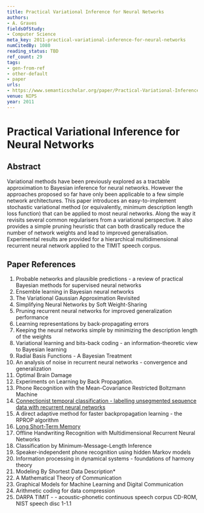 ```yaml
---
title: Practical Variational Inference for Neural Networks
authors:
- A. Graves
fieldsOfStudy:
- Computer Science
meta_key: 2011-practical-variational-inference-for-neural-networks
numCitedBy: 1080
reading_status: TBD
ref_count: 29
tags:
- gen-from-ref
- other-default
- paper
urls:
- https://www.semanticscholar.org/paper/Practical-Variational-Inference-for-Neural-Networks-Graves/5a9ef216bf11f222438fff130c778267d39a9564?sort=total-citations
venue: NIPS
year: 2011
---
```


# Practical Variational Inference for Neural Networks

## Abstract

Variational methods have been previously explored as a tractable approximation to Bayesian inference for neural networks. However the approaches proposed so far have only been applicable to a few simple network architectures. This paper introduces an easy-to-implement stochastic variational method (or equivalently, minimum description length loss function) that can be applied to most neural networks. Along the way it revisits several common regularisers from a variational perspective. It also provides a simple pruning heuristic that can both drastically reduce the number of network weights and lead to improved generalisation. Experimental results are provided for a hierarchical multidimensional recurrent neural network applied to the TIMIT speech corpus.

## Paper References

1. Probable networks and plausible predictions - a review of practical Bayesian methods for supervised neural networks
2. Ensemble learning in Bayesian neural networks
3. The Variational Gaussian Approximation Revisited
4. Simplifying Neural Networks by Soft Weight-Sharing
5. Pruning recurrent neural networks for improved generalization performance
6. Learning representations by back-propagating errors
7. Keeping the neural networks simple by minimizing the description length of the weights
8. Variational learning and bits-back coding - an information-theoretic view to Bayesian learning
9. Radial Basis Functions - A Bayesian Treatment
10. An analysis of noise in recurrent neural networks - convergence and generalization
11. Optimal Brain Damage
12. Experiments on Learning by Back Propagation.
13. Phone Recognition with the Mean-Covariance Restricted Boltzmann Machine
14. [Connectionist temporal classification - labelling unsegmented sequence data with recurrent neural networks](2006-connectionist-temporal-classification-labelling-unsegmented-sequence-data-with-recurrent-neural-networks)
15. A direct adaptive method for faster backpropagation learning - the RPROP algorithm
16. [Long Short-Term Memory](1997-long-short-term-memory)
17. Offline Handwriting Recognition with Multidimensional Recurrent Neural Networks
18. Classification by Minimum-Message-Length Inference
19. Speaker-independent phone recognition using hidden Markov models
20. Information processing in dynamical systems - foundations of harmony theory
21. Modeling By Shortest Data Description*
22. A Mathematical Theory of Communication
23. Graphical Models for Machine Learning and Digital Communication
24. Arithmetic coding for data compression
25. DARPA TIMIT - - acoustic-phonetic continuous speech corpus CD-ROM, NIST speech disc 1-1.1
